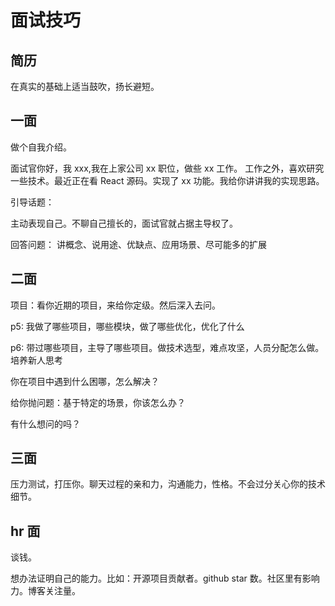 <!--
 * Author  rhys.zhao
 * Date  2023-03-02 15:12:45
 * LastEditors  rhys.zhao
 * LastEditTime  2023-04-12 19:15:04
 * Description
-->

# 面试技巧

## 简历

在真实的基础上适当鼓吹，扬长避短。

## 一面

做个自我介绍。

面试官你好，我 xxx,我在上家公司 xx 职位，做些 xx 工作。
工作之外，喜欢研究一些技术。最近正在看 React 源码。实现了 xx 功能。我给你讲讲我的实现思路。

引导话题：

主动表现自己。不聊自己擅长的，面试官就占据主导权了。

回答问题：
讲概念、说用途、优缺点、应用场景、尽可能多的扩展

## 二面

项目：看你近期的项目，来给你定级。然后深入去问。

p5: 我做了哪些项目，哪些模块，做了哪些优化，优化了什么

p6: 带过哪些项目，主导了哪些项目。做技术选型，难点攻坚，人员分配怎么做。培养新人思考

你在项目中遇到什么困哪，怎么解决？

给你抛问题：基于特定的场景，你该怎么办？

有什么想问的吗？

## 三面

压力测试，打压你。聊天过程的亲和力，沟通能力，性格。不会过分关心你的技术细节。

## hr 面

谈钱。

想办法证明自己的能力。比如：开源项目贡献者。github star 数。社区里有影响力。博客关注量。
